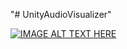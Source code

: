 "# UnityAudioVisualizer" 

[![IMAGE ALT TEXT HERE](https://i9.ytimg.com/vi_webp/v6lD75xwXtc/mq2.webp?sqp=CIyi3psG-oaymwEmCMACELQB8quKqQMa8AEB-AH-CYAC0AWKAgwIABABGH8gFCgTMA8=&rs=AOn4CLDGdUuo8IbUx7DZe9L7nV84vlEkYA)](https://www.youtube.com/watch?v=v6lD75xwXtc)
